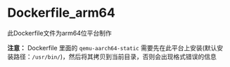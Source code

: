 # Dockerfile_arm64
此Dockerfile文件为arm64位平台制作

**注意：** Dockerfile 里面的 `qemu-aarch64-static` 需要先在此平台上安装(默认安装路径：`/usr/bin/`)，然后将其拷贝到当前目录，否则会出现格式错误的信息
